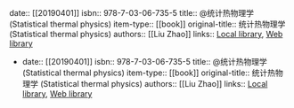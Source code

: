date:: [[20190401]]
isbn:: 978-7-03-06-735-5
title:: @统计热物理学 (Statistical thermal physics)
item-type:: [[book]]
original-title:: 统计热物理学 (Statistical thermal physics)
authors:: [[Liu Zhao]]
links:: [Local library](zotero://select/library/items/H6XWFBXZ), [Web library](https://www.zotero.org/users/11618477/items/H6XWFBXZ)

- date:: [[20190401]]
  isbn:: 978-7-03-06-735-5
  title:: @统计热物理学 (Statistical thermal physics)
  item-type:: [[book]]
  original-title:: 统计热物理学 (Statistical thermal physics)
  authors:: [[Liu Zhao]]
  links:: [Local library](zotero://select/library/items/EA4DG8SX), [Web library](https://www.zotero.org/users/11618477/items/EA4DG8SX)